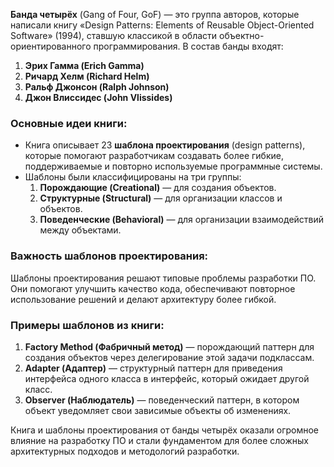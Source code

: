 **Банда четырёх** (Gang of Four, GoF) — это группа авторов, которые написали книгу «Design Patterns: Elements of Reusable Object-Oriented Software» (1994), ставшую классикой в области объектно-ориентированного программирования. В состав банды входят:

1. **Эрих Гамма (Erich Gamma)**
2. **Ричард Хелм (Richard Helm)**
3. **Ральф Джонсон (Ralph Johnson)**
4. **Джон Влиссидес (John Vlissides)**

### Основные идеи книги:

- Книга описывает 23 **шаблона проектирования** (design patterns), которые помогают разработчикам создавать более гибкие, поддерживаемые и повторно используемые программные системы.
- Шаблоны были классифицированы на три группы:
  1. **Порождающие (Creational)** — для создания объектов.
  2. **Структурные (Structural)** — для организации классов и объектов.
  3. **Поведенческие (Behavioral)** — для организации взаимодействий между объектами.

### Важность шаблонов проектирования:
Шаблоны проектирования решают типовые проблемы разработки ПО. Они помогают улучшить качество кода, обеспечивают повторное использование решений и делают архитектуру более гибкой.

### Примеры шаблонов из книги:

1. **Factory Method (Фабричный метод)** — порождающий паттерн для создания объектов через делегирование этой задачи подклассам.
2. **Adapter (Адаптер)** — структурный паттерн для приведения интерфейса одного класса в интерфейс, который ожидает другой класс.
3. **Observer (Наблюдатель)** — поведенческий паттерн, в котором объект уведомляет свои зависимые объекты об изменениях.

Книга и шаблоны проектирования от банды четырёх оказали огромное влияние на разработку ПО и стали фундаментом для более сложных архитектурных подходов и методологий разработки.